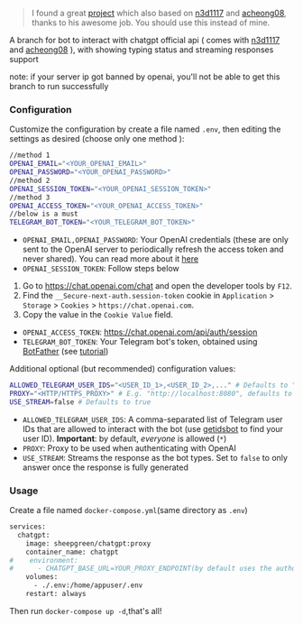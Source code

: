 > I found a great [project](https://github.com/wenLiangcan/chatgpt-telegram-bot) which also based on [n3d1117](https://github.com/n3d1117/chatgpt-telegram-bot) and [acheong08](https://github.com/acheong08/ChatGPT), thanks to his awesome job. You should use this instead of mine.

A branch for bot to interact with chatgpt official api ( comes with [n3d1117](https://github.com/n3d1117/chatgpt-telegram-bot) and [acheong08](https://github.com/acheong08/ChatGPT) ), with showing typing status and streaming responses support

note: if your server ip got banned by openai, you'll not be able to get this branch to run successfully
### Configuration
Customize the configuration by create a file named `.env`, then editing the settings as desired (choose only one method ):
```bash
//method 1
OPENAI_EMAIL="<YOUR_OPENAI_EMAIL>"
OPENAI_PASSWORD="<YOUR_OPENAI_PASSWORD>"
//method 2
OPENAI_SESSION_TOKEN="<YOUR_OPENAI_SESSION_TOKEN>"
//method 3
OPENAI_ACCESS_TOKEN="<YOUR_OPENAI_ACCESS_TOKEN>"
//below is a must
TELEGRAM_BOT_TOKEN="<YOUR_TELEGRAM_BOT_TOKEN>"
```
* `OPENAI_EMAIL,OPENAI_PASSWORD`: Your OpenAI credentials (these are only sent to the OpenAI server to periodically refresh the access token and never shared). You can read more about it [here](https://github.com/acheong08/ChatGPT)
* `OPENAI_SESSION_TOKEN`: Follow steps below
1. Go to https://chat.openai.com/chat and open the developer tools by `F12`.
2. Find the `__Secure-next-auth.session-token` cookie in `Application` > `Storage` > `Cookies` > `https://chat.openai.com`.
3. Copy the value in the `Cookie Value` field.
* `OPENAI_ACCESS_TOKEN`: https://chat.openai.com/api/auth/session
* `TELEGRAM_BOT_TOKEN`: Your Telegram bot's token, obtained using [BotFather](http://t.me/botfather) (see [tutorial](https://core.telegram.org/bots/tutorial#obtain-your-bot-token))

Additional optional (but recommended) configuration values:
```bash
ALLOWED_TELEGRAM_USER_IDS="<USER_ID_1>,<USER_ID_2>,..." # Defaults to "*"
PROXY="<HTTP/HTTPS_PROXY>" # E.g. "http://localhost:8080", defaults to none
USE_STREAM=false # Defaults to true
```
* `ALLOWED_TELEGRAM_USER_IDS`: A comma-separated list of Telegram user IDs that are allowed to interact with the bot (use [getidsbot](https://t.me/getidsbot) to find your user ID). **Important**: by default, *everyone* is allowed (`*`)
* `PROXY`: Proxy to be used when authenticating with OpenAI
* `USE_STREAM`: Streams the response as the bot types. Set to `false` to only answer once the response is fully generated

### Usage
Create a file named `docker-compose.yml`(same directory as `.env`)
```bash
services:
  chatgpt:
    image: sheepgreen/chatgpt:proxy
    container_name: chatgpt
#    environment:
#      - CHATGPT_BASE_URL=YOUR_PROXY_ENDPOINT(by default uses the author's, may have problems sometimes)
    volumes:
      - ./.env:/home/appuser/.env
    restart: always
```
Then run `docker-compose up -d`,that's all!
